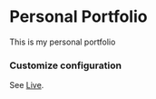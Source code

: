 # Personal Portfolio

This is my personal portfolio

### Customize configuration

See [Live](https://martinolasz.dev/).
